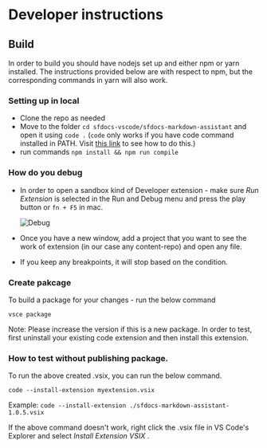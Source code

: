 # Developer instructions 

## Build

In order to build you should have nodejs set up and either npm or yarn installed. The instructions provided below are with respect to npm, but the corresponding commands in yarn will also work.

### Setting up in local

- Clone the repo as needed
- Move to the folder `cd sfdocs-vscode/sfdocs-markdown-assistant` and open it using `code .` (`code` only works if you have code command installed in PATH. Visit [this link](https://stackoverflow.com/questions/29955500/code-not-working-in-command-line-for-visual-studio-code-on-osx-mac) to see how to do this.)
- run commands `npm install && npm run compile`

### How do you debug

- In order to open a sandbox kind of Developer extension - make sure _Run Extension_ is selected in the Run and Debug menu and press the play button or `fn + F5` in mac.
  
  ![Debug](https://github.com/forcedotcom/sfdocs-vscode/blob/master/vscode-markdown-assistant/images/Debug.gif?raw=true)
- Once you have a new window, add a project that you want to see the work of extension (in our case any content-repo) and open any file.
- If you keep any breakpoints,  it will stop based on the condition.

### Create pakcage

To  build a package for your changes - run the below command

```
vsce package
```
Note: Please increase the version if this is a new package.
In order to test, first uninstall your existing code extension and then install this extension.

### How to test without publishing package.

To run the above created .vsix, you can run the below command.

```
code --install-extension myextension.vsix
```

Example: `code --install-extension ./sfdocs-markdown-assistant-1.0.5.vsix`

If the above command doesn't work, right click the .vsix file in VS Code's Explorer and select _Install Extension VSIX_ .